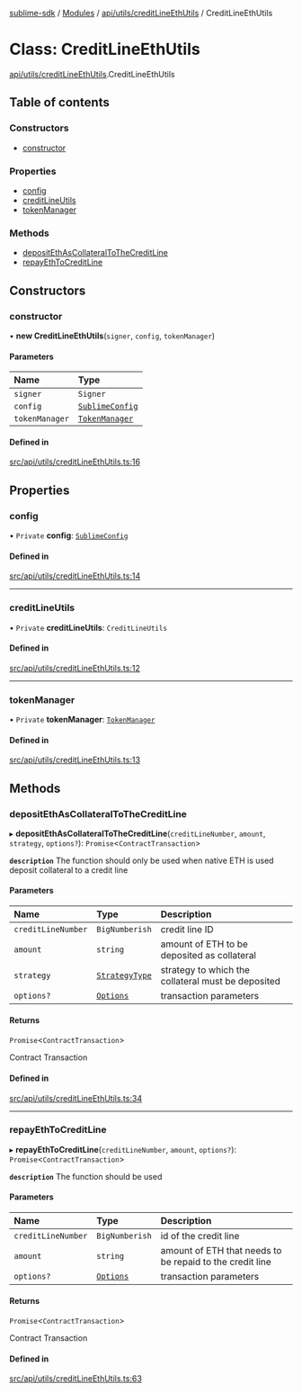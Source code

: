 [sublime-sdk](../README.md) / [Modules](../modules.md) / [api/utils/creditLineEthUtils](../modules/api_utils_creditLineEthUtils.md) / CreditLineEthUtils

# Class: CreditLineEthUtils

[api/utils/creditLineEthUtils](../modules/api_utils_creditLineEthUtils.md).CreditLineEthUtils

## Table of contents

### Constructors

- [constructor](api_utils_creditLineEthUtils.CreditLineEthUtils.md#constructor)

### Properties

- [config](api_utils_creditLineEthUtils.CreditLineEthUtils.md#config)
- [creditLineUtils](api_utils_creditLineEthUtils.CreditLineEthUtils.md#creditlineutils)
- [tokenManager](api_utils_creditLineEthUtils.CreditLineEthUtils.md#tokenmanager)

### Methods

- [depositEthAsCollateralToTheCreditLine](api_utils_creditLineEthUtils.CreditLineEthUtils.md#depositethascollateraltothecreditline)
- [repayEthToCreditLine](api_utils_creditLineEthUtils.CreditLineEthUtils.md#repayethtocreditline)

## Constructors

### constructor

• **new CreditLineEthUtils**(`signer`, `config`, `tokenManager`)

#### Parameters

| Name | Type |
| :------ | :------ |
| `signer` | `Signer` |
| `config` | [`SublimeConfig`](../interfaces/types_sublimeConfig.SublimeConfig.md) |
| `tokenManager` | [`TokenManager`](tokenManager.TokenManager.md) |

#### Defined in

[src/api/utils/creditLineEthUtils.ts:16](https://github.com/sublime-finance/sublime-sdk/blob/e0a8c27/src/api/utils/creditLineEthUtils.ts#L16)

## Properties

### config

• `Private` **config**: [`SublimeConfig`](../interfaces/types_sublimeConfig.SublimeConfig.md)

#### Defined in

[src/api/utils/creditLineEthUtils.ts:14](https://github.com/sublime-finance/sublime-sdk/blob/e0a8c27/src/api/utils/creditLineEthUtils.ts#L14)

___

### creditLineUtils

• `Private` **creditLineUtils**: `CreditLineUtils`

#### Defined in

[src/api/utils/creditLineEthUtils.ts:12](https://github.com/sublime-finance/sublime-sdk/blob/e0a8c27/src/api/utils/creditLineEthUtils.ts#L12)

___

### tokenManager

• `Private` **tokenManager**: [`TokenManager`](tokenManager.TokenManager.md)

#### Defined in

[src/api/utils/creditLineEthUtils.ts:13](https://github.com/sublime-finance/sublime-sdk/blob/e0a8c27/src/api/utils/creditLineEthUtils.ts#L13)

## Methods

### depositEthAsCollateralToTheCreditLine

▸ **depositEthAsCollateralToTheCreditLine**(`creditLineNumber`, `amount`, `strategy`, `options?`): `Promise`<`ContractTransaction`\>

**`description`** The function should only be used when native ETH is used deposit collateral to a credit line

#### Parameters

| Name | Type | Description |
| :------ | :------ | :------ |
| `creditLineNumber` | `BigNumberish` | credit line ID |
| `amount` | `string` | amount of ETH to be deposited as collateral |
| `strategy` | [`StrategyType`](../enums/types_Types.StrategyType.md) | strategy to which the collateral must be deposited |
| `options?` | [`Options`](../interfaces/types_Types.Options.md) | transaction parameters |

#### Returns

`Promise`<`ContractTransaction`\>

Contract Transaction

#### Defined in

[src/api/utils/creditLineEthUtils.ts:34](https://github.com/sublime-finance/sublime-sdk/blob/e0a8c27/src/api/utils/creditLineEthUtils.ts#L34)

___

### repayEthToCreditLine

▸ **repayEthToCreditLine**(`creditLineNumber`, `amount`, `options?`): `Promise`<`ContractTransaction`\>

**`description`** The function should be used

#### Parameters

| Name | Type | Description |
| :------ | :------ | :------ |
| `creditLineNumber` | `BigNumberish` | id of the credit line |
| `amount` | `string` | amount of ETH that needs to be repaid to the credit line |
| `options?` | [`Options`](../interfaces/types_Types.Options.md) | transaction parameters |

#### Returns

`Promise`<`ContractTransaction`\>

Contract Transaction

#### Defined in

[src/api/utils/creditLineEthUtils.ts:63](https://github.com/sublime-finance/sublime-sdk/blob/e0a8c27/src/api/utils/creditLineEthUtils.ts#L63)
